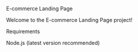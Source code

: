 E-commerce Landing Page

Welcome to the E-commerce Landing Page project! 

Requirements

Node.js (latest version recommended)